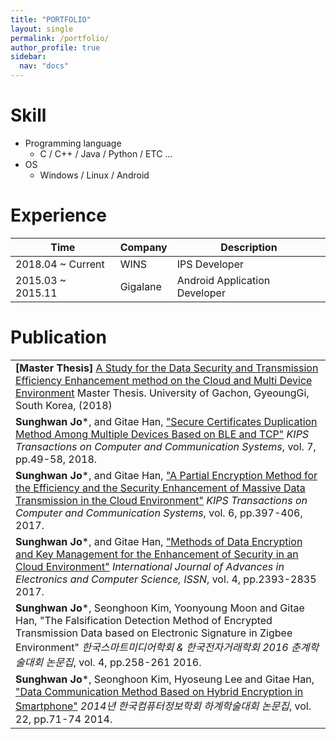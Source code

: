 ```yaml
---
title: "PORTFOLIO"
layout: single
permalink: /portfolio/
author_profile: true
sidebar:
  nav: "docs"
---
```


# Skill

* Programming language
  * C / C++ / Java / Python / ETC ...
* OS 
  * Windows / Linux / Android

# Experience

| Time | Company | Description |
| --- | ----- | ----- |
| 2018.04 ~ Current | WINS | IPS Developer | 
| 2015.03 ~ 2015.11 | Gigalane | Android Application Developer | 

# Publication

<table>
    <tr><td>
        <b>[Master Thesis]</b>
        <a href="http://www.riss.kr/link?id=T14740899">A Study for the Data Security and Transmission Efficiency Enhancement method on the Cloud and Multi Device Environment</a>
        Master Thesis. University of Gachon, GyeoungGi, South Korea, (2018)
    </td></tr>
    <tr><td>
        <b>Sunghwan Jo</b>*,  and Gitae Han,
        <a href="https://www.kci.go.kr/kciportal/ci/sereArticleSearch/ciSereArtiView.kci?sereArticleSearchBean.artiId=ART002318584">"Secure Certificates Duplication Method Among Multiple Devices Based on BLE and TCP"</a>
        <i>KIPS Transactions on Computer and Communication Systems</i>, vol. 7, pp.49-58, 2018.
    </td></tr>
    <tr><td>
        <b>Sunghwan Jo</b>*,  and Gitae Han,
        <a href="https://www.kci.go.kr/kciportal/ci/sereArticleSearch/ciSereArtiView.kci?sereArticleSearchBean.artiId=ART002264361">"A Partial Encryption Method for the Efficiency and the Security Enhancement of Massive Data Transmission in the Cloud Environment"</a>
        <i>KIPS Transactions on Computer and Communication Systems</i>, vol. 6, pp.397-406, 2017.
    </td></tr>
    <tr><td>
        <b>Sunghwan Jo</b>*,  and Gitae Han,
        <a href="http://www.iraj.in/journal/journal_file/journal_pdf/12-401-151143857375-79.pdf">"Methods of Data Encryption and Key Management for the Enhancement of Security in an Cloud Environment"</a>
        <i>International Journal of Advances in Electronics and Computer Science, ISSN</i>, vol. 4, pp.2393-2835 2017.
    </td></tr>
    <tr><td>
        <b>Sunghwan Jo</b>*,  Seonghoon Kim, Yoonyoung Moon and Gitae Han,
        <a>"The Falsification Detection Method of Encrypted Transmission Data based on Electronic Signature in Zigbee Environment"</a>
        <i>한국스마트미디어학회 & 한국전자거래학회 2016 춘계학술대회 논문집</i>, vol. 4, pp.258-261 2016.
    </td></tr>
    <tr><td>
        <b>Sunghwan Jo</b>*,  Seonghoon Kim, Hyoseung Lee and Gitae Han,
        <a href="https://www.dbpia.co.kr/journal/articleDetail?nodeId=NODE06603107">"Data Communication Method Based on Hybrid Encryption in Smartphone"</a>
        <i>2014년 한국컴퓨터정보학회 하계학술대회 논문집</i>, vol. 22, pp.71-74 2014.
    </td></tr>
</table>
